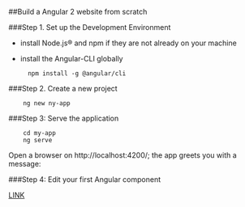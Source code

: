 ##Build a Angular 2 website from scratch

###Step 1. Set up the Development Environment
* install Node.js® and npm if they are not already on your machine
* install the Angular-CLI globally

		npm install -g @angular/cli

###Step 2. Create a new project

		ng new ny-app

###Step 3: Serve the application

		cd my-app
		ng serve
		
Open a browser on http://localhost:4200/; the app greets you with a message:

###Step 4: Edit your first Angular component

[LINK](https://angular.io/docs/ts/latest/cli-quickstart.html)
